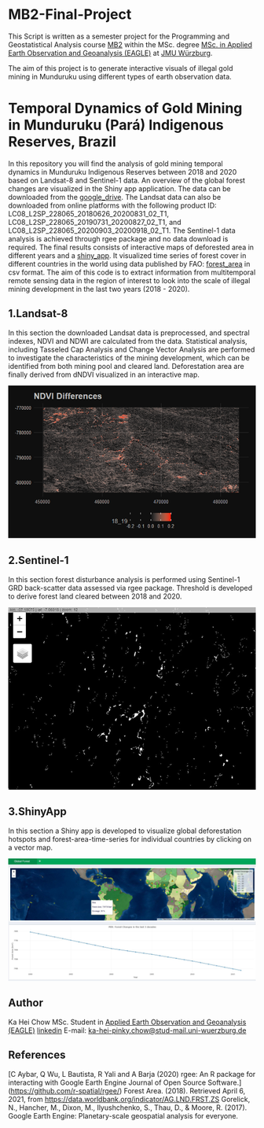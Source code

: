 # MB2-Final-Project
This Script is written as a semester project for the Programming and Geostatistical Analysis course [MB2](http://eagle-science.org/project/programming-and-geostatistical-analysis/) within the MSc. degree [MSc. in Applied Earth Observation and Geoanalysis (EAGLE)](http://eagle-science.org/) at [JMU Würzburg](https://www.uni-wuerzburg.de/en/home/).

The aim of this project is to generate interactive visuals of illegal gold mining in Munduruku using different types of earth observation data.

# **Temporal Dynamics of Gold Mining in Munduruku (Pará) Indigenous Reserves, Brazil**
In this repository you will find the analysis of gold mining temporal dynamics in Munduruku Indigenous Reserves between 2018 and 2020 based on Landsat-8 and Sentinel-1 data. An overview of the global forest changes are visualized in the Shiny app application. The data can be downloaded from the [google_drive](https://drive.google.com/drive/folders/18hPjrm3ap7YDglCAnNgnpVhuAhzhrtN9?usp=sharing). The Landsat data can also be downloaded from online platforms with the following product ID: LC08_L2SP_228065_20180626_20200831_02_T1, LC08_L2SP_228065_20190731_20200827_02_T1, and LC08_L2SP_228065_20200903_20200918_02_T1. The Sentinel-1 data analysis is achieved through rgee package and no data download is required. The final results consists of interactive maps of deforested area in different years and a [shiny_app](https://eagle-rproject-globalforestchanges.shinyapps.io/globalForestChanges/). It visualized time series of forest cover in different countries in the world using data published by FAO: [forest_area](https://data.worldbank.org/indicator/AG.LND.FRST.K2) in csv format. The aim of this code is to extract information from multitemporal remote sensing data in the region of interest to look into the scale of illegal mining development in the last two years (2018 - 2020).

## **1.Landsat-8**

In this section the downloaded Landsat data is preprocessed, and spectral indexes, NDVI and NDWI are calculated from the data. Statistical analysis, including Tasseled Cap Analysis and Change Vector Analysis are performed to investigate the characteristics of the mining development, which can be identified from both mining pool and cleared land. Deforestation area are finally derived from dNDVI visualized in an interactive map.

![dndvi](https://github.com/pinkychow1010/MB1_R_project/blob/master/example_output/dndvi.png)

## **2.Sentinel-1**

In this section forest disturbance analysis is performed using Sentinel-1 GRD back-scatter data assessed via rgee package. Threshold is developed to derive forest land cleared between 2018 and 2020.

![S1](https://github.com/pinkychow1010/MB1_R_project/blob/master/example_output/s1_deforestation.JPG)

## **3.ShinyApp**

In this section a Shiny app is developed to visualize global deforestation hotspots and forest-area-time-series for individual countries by clicking on a vector map.

![app](https://github.com/pinkychow1010/MB1_R_project/blob/master/example_output/app.png)


## Author
Ka Hei Chow MSc. Student in [Applied Earth Observation and Geoanalysis (EAGLE)](http://eagle-science.org/) [linkedin](https://www.linkedin.com/in/ka-hei-chow-231345188/) E-mail: ka-hei-pinky.chow@stud-mail.uni-wuerzburg.de

## References
[C Aybar, Q Wu, L Bautista, R Yali and A Barja (2020) rgee: An R package for interacting with Google Earth Engine Journal of Open Source Software.] (https://github.com/r-spatial/rgee/)
Forest Area. (2018). Retrieved April 6, 2021, from https://data.worldbank.org/indicator/AG.LND.FRST.ZS
Gorelick, N., Hancher, M., Dixon, M., Ilyushchenko, S., Thau, D., & Moore, R. (2017). Google Earth Engine: Planetary-scale geospatial analysis for everyone.
